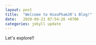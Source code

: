```yaml
---
layout: post
title:  "Welcome to HieuPhamJR's Blog!"
date:   2020-09-21 07:54:26 +0700
categories: jekyll update
---
```

Let's explore!!